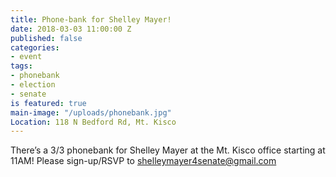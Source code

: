 ```yaml
---
title: Phone-bank for Shelley Mayer!
date: 2018-03-03 11:00:00 Z
published: false
categories:
- event
tags:
- phonebank
- election
- senate
is featured: true
main-image: "/uploads/phonebank.jpg"
Location: 118 N Bedford Rd, Mt. Kisco
---
```


There’s a 3/3 phonebank for Shelley Mayer at the Mt. Kisco office starting at 11AM! Please sign-up/RSVP to shelleymayer4senate@gmail.com